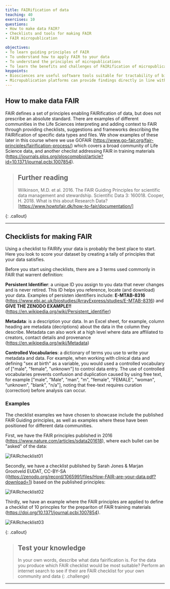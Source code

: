 ```yaml
---
title: FAIRification of data
teaching: 40
exercises: 10
questions:
- How to make data FAIR?
- Checklists and tools for making FAIR
- FAIR micropublication

objectives:
- To learn guiding principles of FAIR
- To understand how to apply FAIR to your data
- To understand the principles of micropublications
- To learn the benefits and challenges of FAIRification of micropublication platform 
keypoints:
- Biosciences are useful software tools suitable for tractability of biomedical research.
- Micropublication platforms can provide findings directly in line with the FAIR principles
---
```


## How to make data FAIR

FAIR defines a set of principles enabling FAIRification of data, but does not prescribe an absolute standard.  There are examples of different communities in the Life Sciences interpreting and adding context to FAIR through providing checklists, suggestions and frameworks describing the FAIRification of specific data types and files.  We show examples of these later in this course where we use GOFAIR (https://www.go-fair.org/fair-principles/fairification-process/) which covers a broad community of Life Science data, and another checlist addressing FAIR in training materials (https://journals.plos.org/ploscompbiol/article?id=10.1371/journal.pcbi.1007854).

> ## Further reading
> Wilkinson, M.D. et al. 2016. The FAIR Guiding Principles for scientific data management and stewardship. Scientific Data 3: 160018.
> Cooper, H. 2018. What is this about Research Data? [https://www.howtofair.dk/how-to-fair/documentation/]
> 
{: .callout} 
___

## Checklists for making FAIR

Using a checklist to FAIRify your data is probably the best place to start.  Here you look to score your dataset by creating a tally of principles that your data satisfies.  

Before you start using checklists, there are a 3 terms used commonly in FAIR that warrent definition:

**Persistent Identifier**: a unique ID you assign to you data that never changes and is never retired.  This ID helps you reference, locate (and download) your data.  Examples of persisten identifiers include: **E-MTAB-8316** (https://www.ebi.ac.uk/biostudies/ArrayExpress/studies/E-MTAB-8316) and **GIVE THE ZENODO EXAMPLE!!**  (https://en.wikipedia.org/wiki/Persistent_identifier)

**Metadata**: is a description your data.  In an Excel sheet, for example, column heading are metadata (decriptions) about the data in the column they describe.  Metadata can also work at a high level where data are affiliated to creators, contact details and provenance (https://en.wikipedia.org/wiki/Metadata)

**Controlled Vocabularies**: a dictionary of terms you use to write your metadata and data.  For example, when working with clinical data and defining "sex at birth" as a variable, you would used a controlled vocabulary of ["male", "female", "unknown"] to control data entry.  The use of controlled vocabularies prevents confusion and duplication caused by using free text, for example ["male", "Male", "man", "m", "female", "FEMALE", "woman", "unknown", "blank", "n/a"], noting that free-text requires curation (correction) before analysis can occur.

### Examples

The checklist examples we have chosen to showcase include the published FAIR Guiding principles, as well as examples where these have been positioned for different data communities.

First, we have the FAIR principles published in 2016 (https://www.nature.com/articles/sdata201618), where each bullet can be "asked" of the data:

![FAIRchecklist01](../fig/FAIRchecklist01.png)

Secondly, we have a checklist published by Sarah Jones & Marjan Grootveld EUDAT, CC-BY-SA ((https://zenodo.org/record/1065991/files/How-FAIR-are-your-data.pdf?download=1) based on the published principles:

![FAIRchecklist02](../fig/FAIRchecklist02.png)

Thirdly, we have an example where the FAIR principles are applied to define a checklist of 10 princples for the prepariton of FAIR training materials (https://doi.org/10.1371/journal.pcbi.1007854).

![FAIRchecklist03](../fig/FAIRchecklist03.png)

{: .callout}

> ## Test your knowledge
> In your own words, describe what data fairification is.
> For the data you produce which FAIR checklist would be most suitable?
> Perform an internet search to see if their are FAIR checklist for your own community and data
{: .challenge}
___


